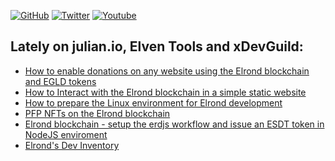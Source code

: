 <a href="https://github.com/juliancwirko"><img src="https://img.shields.io/github/followers/juliancwirko?style=social" alt="GitHub" /></a>
<a href="https://twitter.com/JulianCwirko"><img src="https://img.shields.io/twitter/follow/juliancwirko?style=social" alt="Twitter" /></a>
<a href="https://www.youtube.com/channel/UCaj-mgcY9CWbLdZsC5Gt00g"><img src="https://img.shields.io/youtube/channel/views/UCaj-mgcY9CWbLdZsC5Gt00g?style=social" alt="Youtube" /></a>

## Lately on julian.io, Elven Tools and xDevGuild:

- [How to enable donations on any website using the Elrond blockchain and EGLD tokens](https://dev.to/juliancwirko/how-to-enable-donations-on-any-website-using-the-elrond-blockchain-and-egld-tokens-3fkf)
- [How to Interact with the Elrond blockchain in a simple static website](https://hackernoon.com/how-to-interact-with-the-elrond-blockchain-in-a-simple-static-website)
- [How to prepare the Linux environment for Elrond development](https://elrond-dev-guild.gitbook.io/scrolls/readme/linux-environment-for-development)
- [PFP NFTs on the Elrond blockchain](https://www.julian.io/articles/pfp-nft-elrond-blockchain.html)
- [Elrond blockchain - setup the erdjs workflow and issue an ESDT token in NodeJS enviroment](https://elrond-dev-guild.gitbook.io/scrolls/erdjs/how-tos/setup-erdjs-and-issue-esdt-token)
- [Elrond's Dev Inventory](https://elrond-dev-guild.gitbook.io/scrolls/introduction/elrond-dev-inventory)
